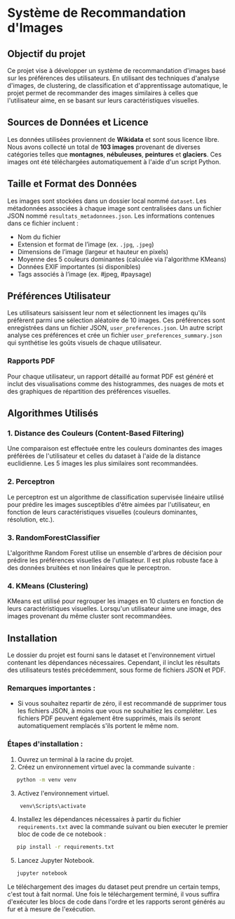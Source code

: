 # Système de Recommandation d'Images

## Objectif du projet

Ce projet vise à développer un système de recommandation d'images basé sur les préférences des utilisateurs. En utilisant des techniques d'analyse d'images, de clustering, de classification et d'apprentissage automatique, le projet permet de recommander des images similaires à celles que l'utilisateur aime, en se basant sur leurs caractéristiques visuelles.

## Sources de Données et Licence

Les données utilisées proviennent de **Wikidata** et sont sous licence libre. Nous avons collecté un total de **103 images** provenant de diverses catégories telles que **montagnes**, **nébuleuses**, **peintures** et **glaciers**. Ces images ont été téléchargées automatiquement à l'aide d'un script Python.

## Taille et Format des Données

Les images sont stockées dans un dossier local nommé `dataset`. Les métadonnées associées à chaque image sont centralisées dans un fichier JSON nommé `resultats_metadonnees.json`. Les informations contenues dans ce fichier incluent :

- Nom du fichier
- Extension et format de l’image (ex. `.jpg`, `.jpeg`)
- Dimensions de l’image (largeur et hauteur en pixels)
- Moyenne des 5 couleurs dominantes (calculée via l'algorithme KMeans)
- Données EXIF importantes (si disponibles)
- Tags associés à l’image (ex. #jpeg, #paysage)

## Préférences Utilisateur

Les utilisateurs saisissent leur nom et sélectionnent les images qu'ils préfèrent parmi une sélection aléatoire de 10 images. Ces préférences sont enregistrées dans un fichier JSON, `user_preferences.json`. Un autre script analyse ces préférences et crée un fichier `user_preferences_summary.json` qui synthétise les goûts visuels de chaque utilisateur.

### Rapports PDF

Pour chaque utilisateur, un rapport détaillé au format PDF est généré et inclut des visualisations comme des histogrammes, des nuages de mots et des graphiques de répartition des préférences visuelles.

## Algorithmes Utilisés

### 1. **Distance des Couleurs (Content-Based Filtering)**
Une comparaison est effectuée entre les couleurs dominantes des images préférées de l'utilisateur et celles du dataset à l'aide de la distance euclidienne. Les 5 images les plus similaires sont recommandées.

### 2. **Perceptron**
Le perceptron est un algorithme de classification supervisée linéaire utilisé pour prédire les images susceptibles d'être aimées par l'utilisateur, en fonction de leurs caractéristiques visuelles (couleurs dominantes, résolution, etc.).

### 3. **RandomForestClassifier**
L'algorithme Random Forest utilise un ensemble d'arbres de décision pour prédire les préférences visuelles de l'utilisateur. Il est plus robuste face à des données bruitées et non linéaires que le perceptron.

### 4. **KMeans (Clustering)**
KMeans est utilisé pour regrouper les images en 10 clusters en fonction de leurs caractéristiques visuelles. Lorsqu'un utilisateur aime une image, des images provenant du même cluster sont recommandées.

## Installation

Le dossier du projet est fourni sans le dataset et l'environnement virtuel contenant les dépendances nécessaires. Cependant, il inclut les résultats des utilisateurs testés précédemment, sous forme de fichiers JSON et PDF.

### Remarques importantes :
- Si vous souhaitez repartir de zéro, il est recommandé de supprimer tous les fichiers JSON, à moins que vous ne souhaitiez les compléter. Les fichiers PDF peuvent également être supprimés, mais ils seront automatiquement remplacés s'ils portent le même nom.

### Étapes d'installation :
1. Ouvrez un terminal à la racine du projet.
2. Créez un environnement virtuel avec la commande suivante :
```bash
   python -m venv venv
```
3. Activez l'environnement virtuel.
```bash
    venv\Scripts\activate
```
4. Installez les dépendances nécessaires à partir du fichier `requirements.txt` avec la commande suivant ou bien executer le premier bloc de code de ce notebook :
```bash
   pip install -r requirements.txt
```
5. Lancez Jupyter Notebook.
```bash
   jupyter notebook
```

Le téléchargement des images du dataset peut prendre un certain temps, c'est tout à fait normal. Une fois le téléchargement terminé, il vous suffira d'exécuter les blocs de code dans l'ordre et les rapports seront générés au fur et à mesure de l'exécution.
